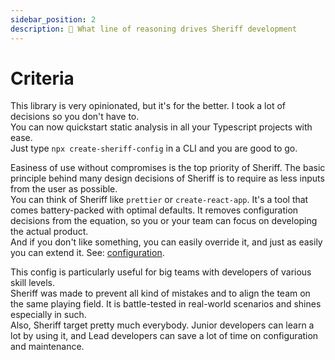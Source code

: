 ```yaml
---
sidebar_position: 2
description: 🎯 What line of reasoning drives Sheriff development
---
```


# Criteria

This library is very opinionated, but it's for the better. I took a lot of decisions so you don't have to.<br />
You can now quickstart static analysis in all your Typescript projects with ease. <br />
Just type `npx create-sheriff-config` in a CLI and you are good to go.

Easiness of use without compromises is the top priority of Sheriff. The basic principle behind many design decisions of Sheriff is to require as less inputs from the user as possible. <br />
You can think of Sheriff like `prettier` or `create-react-app`. It's a tool that comes battery-packed with optimal defaults. It removes configuration decisions from the equation, so you or your team can focus on developing the actual product.<br />
And if you don't like something, you can easily override it, and just as easily you can extend it. See: [configuration](../configuration.md).

This config is particularly useful for big teams with developers of various skill levels.<br />
Sheriff was made to prevent all kind of mistakes and to align the team on the same playing field. It is battle-tested in real-world scenarios and shines especially in such.<br />
Also, Sheriff target pretty much everybody. Junior developers can learn a lot by using it, and Lead developers can save a lot of time on configuration and maintenance.

